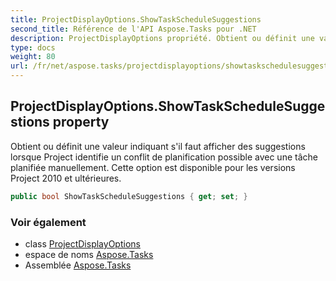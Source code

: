 ```yaml
---
title: ProjectDisplayOptions.ShowTaskScheduleSuggestions
second_title: Référence de l'API Aspose.Tasks pour .NET
description: ProjectDisplayOptions propriété. Obtient ou définit une valeur indiquant sil faut afficher des suggestions lorsque Project identifie un conflit de planification possible avec une tâche planifiée manuellement. Cette option est disponible pour les versions Project 2010 et ultérieures.
type: docs
weight: 80
url: /fr/net/aspose.tasks/projectdisplayoptions/showtaskschedulesuggestions/
---
```

## ProjectDisplayOptions.ShowTaskScheduleSuggestions property

Obtient ou définit une valeur indiquant s'il faut afficher des suggestions lorsque Project identifie un conflit de planification possible avec une tâche planifiée manuellement. Cette option est disponible pour les versions Project 2010 et ultérieures.

```csharp
public bool ShowTaskScheduleSuggestions { get; set; }
```

### Voir également

* class [ProjectDisplayOptions](../)
* espace de noms [Aspose.Tasks](../../projectdisplayoptions/)
* Assemblée [Aspose.Tasks](../../../)


